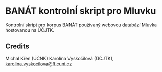 # BANÁT kontrolnÍ skript pro Mluvku
Kontrolní skript pro korpus BANÁT používaný webovou databází Mluvka hostovanou na ÚČJTK.

## Credits
Michal Křen (ÚČNK)
Karolína Vyskočilová (ÚČJTK), karolina.vyskocilova@ff.cuni.cz
